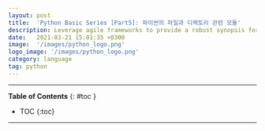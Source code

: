 ```yaml
---
layout: post
title:  'Python Basic Series [Part5]: 파이썬의 파일과 디렉토리 관련 모듈'
description: Leverage agile frameworks to provide a robust synopsis for high level overviews. Iterative a...
date:   2021-03-21 15:01:35 +0300
image:  '/images/python_logo.png'
logo_image: '/images/python_logo.png'
category: language
tag: python
---
```

---
**Table of Contents**
{: #toc }
*  TOC
{:toc}

---
